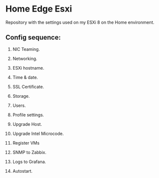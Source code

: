# Home Edge Esxi
Repository with the settings used on my ESXi 8 on the Home environment.

## Config sequence:
1. NIC Teaming.

1. Networking.

1. ESXi hostname.

1. Time & date.

1. SSL Certificate.

1. Storage.

1. Users.

1. Profile settings.

1. Upgrade Host.

1. Upgrade Intel Microcode.

1. Register VMs

1. SNMP to Zabbix.

1. Logs to Grafana.

1. Autostart.
